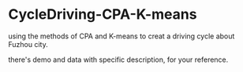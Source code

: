 # CycleDriving-CPA-K-means

using the methods of CPA and K-means to creat a driving cycle about Fuzhou city.

there's demo and data with specific description, for your reference.
